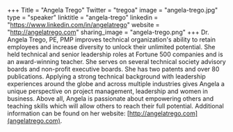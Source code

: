 +++
Title = "Angela Trego"
Twitter = "tregoa"
image = "angela-trego.jpg"
type = "speaker"
linktitle = "angela-trego"
linkedin = "https://www.linkedin.com/in/angelatrego"
website = "http://angelatrego.com"
sharing_image = "angela-trego.png"
+++
Dr. Angela Trego, PE, PMP improves technical organization's ability to retain employees and increase diversity to unlock their unlimited potential.  She held technical and senior leadership roles at Fortune 500 companies and is an award-winning teacher.  She serves on several technical society advisory boards and non-profit executive boards.  She has two patents and over 80 publications.  Applying a strong technical background with leadership experiences around the globe and across multiple industries gives Angela a unique perspective on project management, leadership and women in business. Above all, Angela is passionate about empowering others and teaching skills which will allow others to reach their full potential.  Additional information can be found on her website:  [http://angelatrego.com](angelatrego.com).
